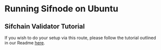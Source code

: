 # Running Sifnode on Ubuntu

## Sifchain Validator Tutorial

If you wish to do your setup via this route, please follow the tutorial outlined in our Readme [here](https://github.com/Sifchain/sifnode).

